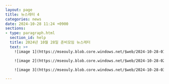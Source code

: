 ```yaml
---
layout: page
title: 뉴스레터 4
categories: news
date: 2024-10-28 11:24 +0900
sections:
- type: paragraph.html
  section_id: help
  title: 2024년 10월 28일 준비모임 뉴스레터
  text: >+
    ![image 1](https://mseouly.blob.core.windows.net/$web/2024-10-28-01.jpg)

    ![image 2](https://mseouly.blob.core.windows.net/$web/2024-10-28-02.jpg)

    ![image 3](https://mseouly.blob.core.windows.net/$web/2024-10-28-03.jpg)

---
```


